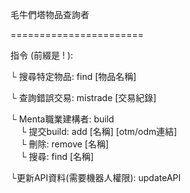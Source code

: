 毛牛們塔物品查詢者

=======================

指令 (前綴是 ! ):

 └ 搜尋特定物品: find [物品名稱] 

 └ 查詢錯誤交易: mistrade [交易紀錄] 

 └ Menta職業建構者: build<br>
&nbsp;&nbsp;&nbsp;&nbsp;└ 提交build: add [名稱] [otm/odm連結]<br>
&nbsp;&nbsp;&nbsp;&nbsp;└ 刪除: remove [名稱]<br>
&nbsp;&nbsp;&nbsp;&nbsp;└ 搜尋: find [名稱]<br>

 └更新API資料(需要機器人權限): updateAPI